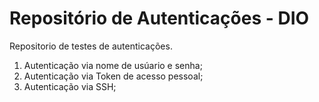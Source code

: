 # Repositório de Autenticações - DIO
Repositorio de testes de autenticações.

1. Autenticação via nome de usúario e senha;
2. Autenticação via Token de acesso pessoal;
3. Autenticação via SSH;
